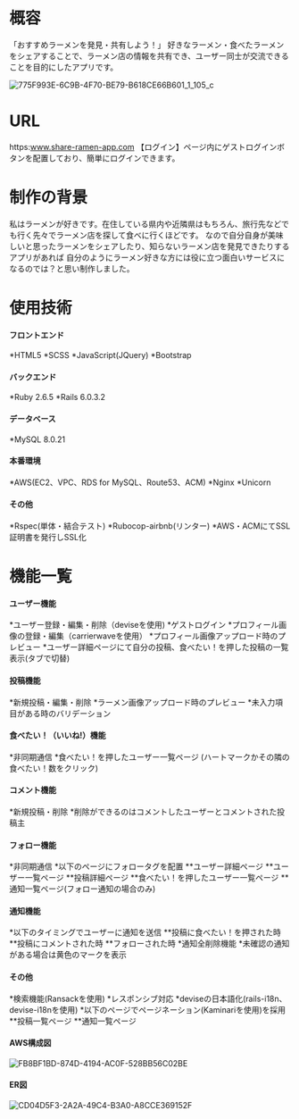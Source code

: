 # 概容
「おすすめラーメンを発見・共有しよう！」
好きなラーメン・食べたラーメンをシェアすることで、ラーメン店の情報を共有でき、ユーザー同士が交流できることを目的にしたアプリです。  

![775F993E-6C9B-4F70-BE79-B618CE66B601_1_105_c](https://user-images.githubusercontent.com/63524359/95813830-baa8bf80-0d53-11eb-9d65-c9cf847e71c3.jpeg)

# URL
https:www.share-ramen-app.com
【ログイン】ページ内にゲストログインボタンを配置しており、簡単にログインできます。  

# 制作の背景
私はラーメンが好きです。在住している県内や近隣県はもちろん、旅行先などでも行く先々でラーメン店を探して食べに行くほどです。
なので自分自身が美味しいと思ったラーメンをシェアしたり、知らないラーメン店を発見できたりするアプリがあれば
自分のようにラーメン好きな方には役に立つ面白いサービスになるのでは？と思い制作しました。

# 使用技術
#### フロントエンド
*HTML5
*SCSS
*JavaScript(JQuery)
*Bootstrap  
#### バックエンド
*Ruby 2.6.5
*Rails 6.0.3.2  
#### データベース
*MySQL 8.0.21  
#### 本番環境
*AWS(EC2、VPC、RDS for MySQL、Route53、ACM)
*Nginx
*Unicorn  
#### その他
*Rspec(単体・結合テスト)
*Rubocop-airbnb(リンター)
*AWS・ACMにてSSL証明書を発行しSSL化


# 機能一覧
#### ユーザー機能
*ユーザー登録・編集・削除（deviseを使用)
*ゲストログイン
*プロフィール画像の登録・編集（carrierwaveを使用）
*プロフィール画像アップロード時のプレビュー
*ユーザー詳細ページにて自分の投稿、食べたい！を押した投稿の一覧表示(タブで切替)  
#### 投稿機能
*新規投稿・編集・削除
*ラーメン画像アップロード時のプレビュー
*未入力項目がある時のバリデーション  
#### 食べたい！（いいね!）機能
*非同期通信
*食べたい！を押したユーザー一覧ページ
(ハートマークかその隣の食べたい！数をクリック)  
#### コメント機能
*新規投稿・削除
*削除ができるのはコメントしたユーザーとコメントされた投稿主  
#### フォロー機能
*非同期通信
*以下のページにフォロータグを配置
  **ユーザー詳細ページ
  **ユーザー一覧ページ
  **投稿詳細ページ
  **食べたい！を押したユーザー一覧ページ
  **通知一覧ページ(フォロー通知の場合のみ)  
#### 通知機能
*以下のタイミングでユーザーに通知を送信
  **投稿に食べたい！を押された時
  **投稿にコメントされた時
  **フォローされた時
*通知全削除機能
*未確認の通知がある場合は黄色のマークを表示  
#### その他
*検索機能(Ransackを使用)
*レスポンシブ対応
*deviseの日本語化(rails-i18n、devise-i18nを使用)
*以下のページでページネーション(Kaminariを使用)を採用
  **投稿一覧ページ
  **通知一覧ページ

#### AWS構成図
![FB8BF1BD-874D-4194-AC0F-528BB56C02BE](https://user-images.githubusercontent.com/63524359/95812668-e2e2ef00-0d50-11eb-954d-25d414e10b5f.jpeg)

#### ER図
![CD04D5F3-2A2A-49C4-B3A0-A8CCE369152F](https://user-images.githubusercontent.com/63524359/95812808-2e959880-0d51-11eb-94c4-7436973261d6.jpeg)
